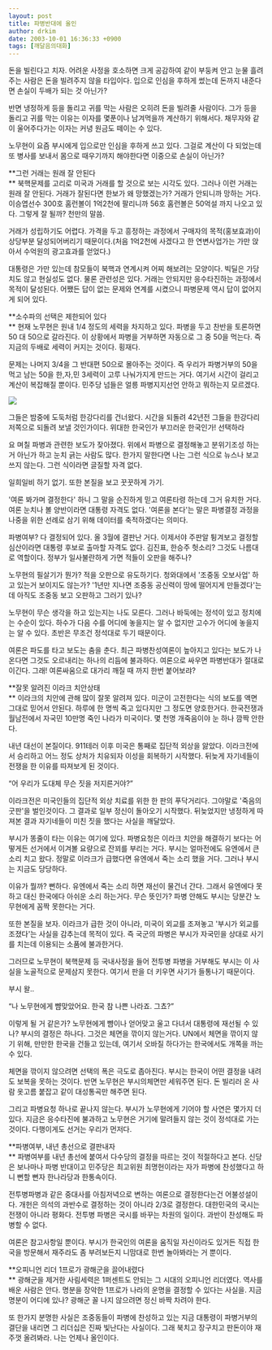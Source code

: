 ```yaml
---
layout: post
title: 파병반대에 올인
author: drkim
date: 2003-10-01 16:36:33 +0900
tags: [깨달음의대화]
---
```

돈을 빌린다고 치자. 어려운 사정을 호소하면 크게 공감하여 같이 부둥켜 안고 눈물 흘려주는 사람은 돈을 빌려주지 않을 타입이다. 입으로 인심을 후하게 썼는데 돈까지 내준다면 손실이 두배가 되는 것 아닌가? 

반면 냉정하게 등을 돌리고 귀를 막는 사람은 오히려 돈을 빌려줄 사람이다. 그가 등을 돌리고 귀를 막는 이유는 이자를 몇푼이나 남겨먹을까 계산하기 위해서다. 채무자와 같이 울어주다가는 이자는 커녕 원금도 떼이는 수 있다. 

노무현이 요즘 부시에게 입으로만 인심을 후하게 쓰고 있다. 그걸로 계산이 다 되었는데 또 병사를 보내서 몸으로 때우기까지 해야한다면 이중으로 손실이 아닌가? 

**그런 거래는 원래 잘 안된다  
** 북핵문제를 고리로 미국과 거래를 할 것으로 보는 시각도 있다. 그러나 이런 거래는 원래 잘 안된다. 거래가 잘된다면 한보가 왜 망했겠는가? 거래가 안되니까 망하는 거다. 이승엽선수 300호 홈런볼이 1억2천에 팔리니까 56호 홈런볼은 50억설 까지 나오고 있다. 그렇게 잘 될까? 천만의 말씀. 

거래가 성립하기도 어렵다. 가격을 두고 흥정하는 과정에서 구매자의 목적(홍보효과)이 상당부분 달성되어버리기 때문이다.(처음 1억2천에 사겠다고 한 연변사업가는 가만 앉아서 수억원의 광고효과를 얻었다.)

대통령은 가만 있는데 참모들이 북핵과 연계시켜 어찌 해보려는 모양이다. 빅딜은 가당치도 않고 현실성도 없다. 물론 관련성은 있다. 거래는 안되지만 응수타진하는 과정에서 목적이 달성된다. 어쨌든 답이 없는 문제와 연계를 시켰으니 파병문제 역시 답이 없어지게 되어 있다. 

**소수파의 선택은 제한되어 있다  
** 현재 노무현은 원내 1/4 정도의 세력을 차지하고 있다. 파병을 두고 찬반을 토론하면 50 대 50으로 갈라진다. 이 상황에서 파병을 거부하면 자동으로 그 중 50을 먹는다. 즉 지금의 두배로 세력이 커지는 것이다. 횡재다.

문제는 나머지 3/4을 그 반대편 50으로 몰아주는 것이다. 즉 우리가 파병거부의 50을 먹고 남는 50을 한,자,민 3세력이 고루 나눠가지게 만드는 거다. 여기서 시간이 걸리고 계산이 복잡해질 뿐이다. 민주당 넘들은 얼릉 파병지지선언 안하고 뭐하는지 모르겠다. 


  ![](http://drkimz.com/technote/board/KDR/upimg/1064992737.jpg)


  그들은 밤중에 도둑처럼 한강다리를 건너왔다. 시간을 되돌려 42년전 그들을 한강다리 저쪽으로 되돌려 보낼 것인가이다. 위대한 한국인가 부끄러운 한국인가! 선택하라


요 며칠 파병과 관련한 보도가 잦아졌다. 위에서 파병으로 결정해놓고 분위기조성 하는거 아닌가 하고 눈치 긁는 사람도 많다. 한가지 말한다면 나는 그런 식으로 뉴스나 보고 쓰지 않는다. 그런 식이라면 글질할 자격 없다. 

일희일비 하기 없기. 또한 본질을 보고 꿋꿋하게 가기. 

'여론 봐가며 결정한다' 하니 그 말을 순진하게 믿고 여론타령 하는데 그거 유치한 거다. 여론 눈치나 볼 양반이라면 대통령 자격도 없다. '여론을 본다'는 말은 파병결정 과정을 나중을 위한 선례로 삼기 위해 데이터를 축적하겠다는 의미다. 

파병여부? 다 결정되어 있다. 올 3월에 결판난 거다. 이제서야 주판알 튕겨보고 결정할 심산이라면 대통령 후보로 출마할 자격도 없다. 김진표, 한승주 헛소리? 그것도 나름대로 역할이다. 정부가 일사불란하게 가면 적들이 오판을 해주나? 

노무현의 필살기가 뭔가? 적을 오판으로 유도하기다. 청와대에서 '조중동 오보사업' 하고 있는거 보이지도 않는가? '1년만 지나면 조중동 공신력이 땅에 떨어지게 만들겠다'는데 아직도 조중동 보고 오판하고 그러기 있나?

노무현이 무슨 생각을 하고 있는지는 나도 모른다. 그러나 바둑에는 정석이 있고 정치에는 수순이 있다. 하수가 다음 수를 어디에 놓을지는 알 수 없지만 고수가 어디에 놓을지는 알 수 있다. 초반은 무조건 정석대로 두기 때문이다. 

여론은 파도를 타고 보도는 춤을 춘다. 최근 파병찬성여론이 높아지고 있다는 보도가 나온다면 그것도 오르내리는 하나의 리듬에 불과하다. 여론으로 싸우면 파병반대가 절대로 이긴다. 그래! 여론싸움으로 대가리 깨질 때 까지 한번 붙어보랴?

**잘못 알려진 이라크 치안상태  
** 이라크의 치안에 관해 많이 잘못 알려져 있다. 미군이 고전한다는 식의 보도를 액면 그대로 믿어서 안된다. 하루에 한 명씩 죽고 있다지만 그 정도면 양호한거다. 한국전쟁과 월남전에서 자국민 10만명 죽인 나라가 미국이다. 몇 천명 개죽음이야 눈 하나 깜짝 안한다. 

내년 대선이 본질이다. 911테러 이후 미국은 통째로 집단적 외상을 앓았다. 이라크전에서 승리하고 어느 정도 상처가 치유되자 이성을 회복하기 시작했다. 뒤늦게 자기네들이 전쟁을 한 이유를 따져보게 된 것이다. 

“어 우리가 도대체 무슨 짓을 저지른거야?”

이라크전은 미국인들의 집단적 외상 치료를 위한 한 판의 푸닥거리다. 그야말로 '죽음의 굿판'을 벌인것이다. 그 결과로 일부 정신이 돌아오기 시작했다. 뒤늦었지만 냉정하게 따져본 결과 자기네들이 미친 짓을 했다는 사실을 깨달았다. 

부시가 똥줄이 타는 이유는 여기에 있다. 파병요청은 이라크 치안을 해결하기 보다는 어떻게든 선거에서 이겨볼 요량으로 잔꾀를 부리는 거다. 부시는 얼마전에도 유엔에서 큰소리 치고 왔다. 정말로 이라크가 급했다면 유엔에서 죽는 소리 했을 거다. 그러나 부시는 지금도 당당하다. 

이유가 뭘까? 뻔하다. 유엔에서 죽는 소리 하면 재선이 물건너 간다. 그래서 유엔에다 못하고 대신 한국에다 아쉬운 소리 하는거다. 무슨 뜻인가? 파병 안해도 부시는 당분간 노무현에게 꼼짝 못한다는 거다. 

또한 본질을 보자. 이라크가 급한 것이 아니라, 미국이 외교를 조져놓고 '부시가 외교를 조졌다'는 사실을 감추는데 목적이 있다. 즉 국군의 파병은 부시가 자국민을 상대로 사기를 치는데 이용되는 소품에 불과한거다. 

그러므로 노무현이 북핵문제 등 국내사정을 들어 전투병 파병을 거부해도 부시는 이 사실을 노골적으로 문제삼지 못한다. 여기서 판을 더 키우면 사기가 들통나기 때문이다. 

부시 왈..

“나 노무현에게 뺨맞았어요. 한국 참 나쁜 나라죠. 그쵸?”

이렇게 될 거 같은가? 노무현에게 뺨이나 얻어맞고 울고 다녀서 대통령에 재선될 수 있나? 부시의 결정은 하나다. 그것은 체면을 깎이지 않는거다. UN에서 체면을 깎이지 않기 위해, 만만한 한국을 건들고 있는데, 여기서 오바질 하다가는 한국에서도 개쪽을 까는 수 있다.

체면을 깎이지 않으려면 선택의 폭은 극도로 좁아진다. 부시는 한국이 어떤 결정을 내려도 보복을 못하는 것이다. 반면 노무현은 부시의체면만 세워주면 된다. 돈 빌리러 온 사람 옷고름 붙잡고 같이 대성통곡만 해주면 된다. 

그리고 파병요청 하나로 끝나지 않는다. 부시가 노무현에게 기어야 할 사연은 몇가지 더 있다. 지금은 응수타진에 불과하고 노무현은 거기에 말려들지 않는 것이 정석대로 가는 것이다. 다행이게도 선거는 우리가 먼저다. 

**파병여부, 내년 총선으로 결판내자  
** 파병여부를 내년 총선에 붙여서 다수당의 결정을 따르는 것이 적절하다고 본다. 신당은 보나마나 파병 반대이고 민주당은 최고위원 최명헌이라는 자가 파병에 찬성했다고 하니 뻔할 뻔자 한나라당과 한통속이다. 

전투병파병과 같은 중대사를 아침저녁으로 변하는 여론으로 결정한다는건 어불성설이다. 개헌은 의석의 과반수로 결정하는 것이 아니라 2/3로 결정한다. 대한민국의 국시는 전쟁이 아니라 평화다. 전투병 파병은 국시를 바꾸는 차원의 일이다. 과반이 찬성해도 파병할 수 없다.

여론은 참고사항일 뿐이다. 부시가 한국인의 여론을 움직일 자신이라도 있거든 직접 한국을 방문해서 재주라도 좀 부려보든지 니맘대로 한번 놀아봐라는 거 뿐이다. 

**오피니언 리더 1프로가 광해군을 끌어내렸다  
** 광해군을 제거한 사림세력은 1퍼센트도 안되는 그 시대의 오피니언 리더였다. 역사를 배운 사람은 안다. 명분을 장악한 1프로가 나라의 운명을 결정할 수 있다는 사실을. 지금 명분이 어디에 있나? 광해군 꼴 나지 않으려면 정신 바짝 차려야 한다.

또 한가지 분명한 사실은 조중동들이 파병에 찬성하고 있는 지금 대통령이 파병거부의 결단을 내리면 그 리더십은 진짜 빛난다는 사실이다. 그래 북치고 장구치고 판돈이야 재주껏 올려봐라. 나는 언제나 올인이다.
